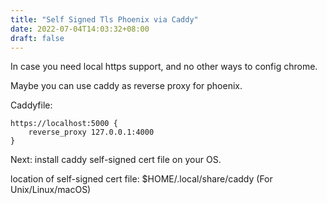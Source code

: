 ```yaml
---
title: "Self Signed Tls Phoenix via Caddy"
date: 2022-07-04T14:03:32+08:00
draft: false
---
```


In case you need local https support, and no other ways to config chrome.

Maybe you can use caddy as reverse proxy for phoenix.

Caddyfile:

	https://localhost:5000 {
		reverse_proxy 127.0.0.1:4000
	}

Next: install caddy self-signed cert file on your OS.

location of self-signed cert file: $HOME/.local/share/caddy (For Unix/Linux/macOS)

